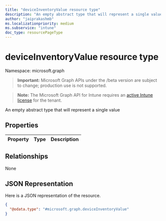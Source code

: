 ```yaml
---
title: "deviceInventoryValue resource type"
description: "An empty abstract type that will represent a single value"
author: "jaiprakashmb"
ms.localizationpriority: medium
ms.subservice: "intune"
doc_type: resourcePageType
---
```


# deviceInventoryValue resource type

Namespace: microsoft.graph

> **Important:** Microsoft Graph APIs under the /beta version are subject to change; production use is not supported.

> **Note:** The Microsoft Graph API for Intune requires an [active Intune license](https://go.microsoft.com/fwlink/?linkid=839381) for the tenant.

An empty abstract type that will represent a single value

## Properties
|Property|Type|Description|
|:---|:---|:---|

## Relationships
None

## JSON Representation
Here is a JSON representation of the resource.
<!-- {
  "blockType": "resource",
  "@odata.type": "microsoft.graph.deviceInventoryValue"
}
-->
``` json
{
  "@odata.type": "#microsoft.graph.deviceInventoryValue"
}
```
